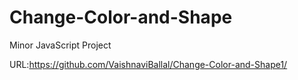 # Change-Color-and-Shape
Minor JavaScript Project

URL:https://github.com/VaishnaviBallal/Change-Color-and-Shape1/
